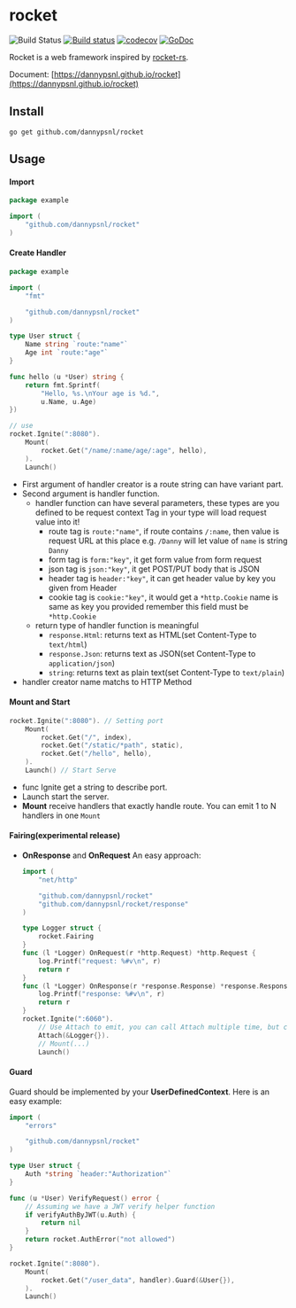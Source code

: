 # rocket

![Build Status](https://github.com/dannypsnl/rocket/workflows/Go/badge.svg?branch=master)
[![Build status](https://ci.appveyor.com/api/projects/status/pftm1me961io7hg4?svg=true)](https://ci.appveyor.com/project/dannypsnl/rocket)
[![codecov](https://codecov.io/gh/dannypsnl/rocket/branch/master/graph/badge.svg)](https://codecov.io/gh/dannypsnl/rocket)<Paste>
[![GoDoc](https://godoc.org/github.com/dannypsnl/rocket?status.svg)](https://godoc.org/github.com/dannypsnl/rocket)

Rocket is a web framework inspired by [rocket-rs](https://github.com/SergioBenitez/Rocket).

Document: [https://dannypsnl.github.io/rocket](https://dannypsnl.github.io/rocket)

## Install

`go get github.com/dannypsnl/rocket`

## Usage

#### Import

```go
package example

import (
    "github.com/dannypsnl/rocket"
)
```

#### Create Handler

```go
package example

import (
    "fmt"

    "github.com/dannypsnl/rocket"
)

type User struct {
    Name string `route:"name"`
    Age int `route:"age"`
}

func hello (u *User) string {
    return fmt.Sprintf(
        "Hello, %s.\nYour age is %d.",
        u.Name, u.Age)
})

// use
rocket.Ignite(":8080").
    Mount(
        rocket.Get("/name/:name/age/:age", hello),
    ).
    Launch()
```

- First argument of handler creator is a route string can have variant part.
- Second argument is handler function.
    - handler function can have several parameters, these types are you defined to be request context
        Tag in your type will load request value into it!
        - route tag is `route:"name"`, if route contains `/:name`, then value is request URL at this place
            e.g. `/Danny` will let value of `name` is string `Danny`
        - form tag is `form:"key"`, it get form value from form request
        - json tag is `json:"key"`, it get POST/PUT body that is JSON
        - header tag is `header:"key"`, it can get header value by key you given from Header
        - cookie tag is `cookie:"key"`, it would get a `*http.Cookie` name is same as key you provided
            remember this field must be `*http.Cookie`
    - return type of handler function is meaningful
        - `response.Html`: returns text as HTML(set Content-Type to `text/html`)
        - `response.Json`: returns text as JSON(set Content-Type to `application/json`)
        - `string`: returns text as plain text(set Content-Type to `text/plain`)
- handler creator name matchs to HTTP Method

#### Mount and Start

```go
rocket.Ignite(":8080"). // Setting port
    Mount(
        rocket.Get("/", index),
        rocket.Get("/static/*path", static),
        rocket.Get("/hello", hello),
    ).
    Launch() // Start Serve
```

- func Ignite get a string to describe port.
- Launch start the server.
- **Mount** receive handlers that exactly handle route. You can emit 1 to N handlers in one `Mount`

#### Fairing(experimental release)

- **OnResponse** and **OnRequest**
    An easy approach:
    ```go
    import (
        "net/http"

        "github.com/dannypsnl/rocket"
        "github.com/dannypsnl/rocket/response"
    )

    type Logger struct {
        rocket.Fairing
    }
    func (l *Logger) OnRequest(r *http.Request) *http.Request {
        log.Printf("request: %#v\n", r)
        return r
    }
    func (l *Logger) OnResponse(r *response.Response) *response.Response {
        log.Printf("response: %#v\n", r)
        return r
    }
    rocket.Ignite(":6060").
        // Use Attach to emit, you can call Attach multiple time, but carefully at modify data, that might cause problem
        Attach(&Logger{}).
        // Mount(...)
        Launch()
    ```

#### Guard

Guard should be implemented by your **UserDefinedContext**.
Here is an easy example:
```go
import (
    "errors"

    "github.com/dannypsnl/rocket"
)

type User struct {
    Auth *string `header:"Authorization"`
}

func (u *User) VerifyRequest() error {
    // Assuming we have a JWT verify helper function
    if verifyAuthByJWT(u.Auth) {
        return nil
    }
    return rocket.AuthError("not allowed")
}

rocket.Ignite(":8080").
    Mount(
        rocket.Get("/user_data", handler).Guard(&User{}),
    ).
    Launch()
```
